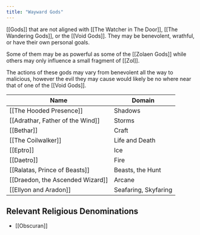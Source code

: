 ```yaml
---
title: "Wayward Gods"
---
```

[[Gods]] that are not aligned with [[The Watcher in The Door]], [[The Wandering Gods]], or the [[Void Gods]].  They may be benevolent, wrathful, or have their own personal goals.

Some of them may be as powerful as some of the [[Zolaen Gods]] while others may only influence a small fragment of [[Zol]].

The actions of these gods may vary from benevolent all the way to malicious, however the evil they may cause would likely be no where near that of one of the [[Void Gods]].

Name | Domain
------------ | ------------
[[The Hooded Presence]] | Shadows
[[Adrathar, Father of the Wind]] | Storms
[[Bethar]] | Craft
[[The Coilwalker]] | Life and Death
[[Eptro]] | Ice
[[Daetro]] | Fire
[[Ralatas, Prince of Beasts]] | Beasts, the Hunt
[[Draedon, the Ascended Wizard]] | Arcane
[[Ellyon and Aradon]] | Seafaring, Skyfaring

## Relevant Religious Denominations
- [[Obscuran]]